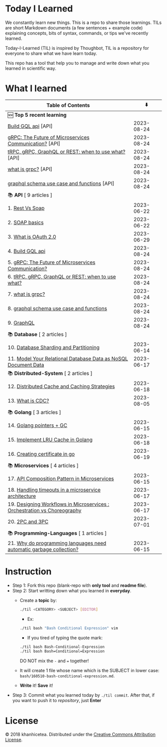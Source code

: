 # Today I Learned

We constantly learn new things. This is a repo to share those learnings.
TILs are short Markdown documents (a few sentences + example code) explaining
concepts, bits of syntax, commands, or tips we've recently learned.

Today-I-Learned (TIL) is inspired by Thoughbot, TIL is a repository for everyone to share what we have learn today.

This repo has a tool that help you to manage and write down what you learned in scientific way.

# What I learned

| Table of Contents | ⬇️ |
| -------- | -------- |
| 🆕 **Top 5 recent learning** | |
| [Build GQL api](API/Build-GQL-api.md) [API] | 2023-08-24 |
| [gRPC: The Future of Microservices Communication?](API/gRPC:-The-Future-of-Microservices-Communication?.md) [API] | 2023-08-24 |
| [tRPC, gRPC, GraphQL or REST: when to use what?](API/-tRPC,-gRPC,-GraphQL-or-REST:-when-to-use-what?.md) [API] | 2023-08-24 |
| [what is grpc?](API/what-is-grpc?.md) [API] | 2023-08-24 |
| [graphql schema use case and functions](API/graphql-schema-use-case-and-functions.md) [API] | 2023-08-24 |
| 📚 **API** [ 9 articles ] | |
| 1. [Rest Vs Soap](API/rest-vs-soap.md) | 2023-06-22 |
| 2. [SOAP basics](API/SOAP-basics.md) | 2023-06-22 |
| 3. [What is OAuth 2.0](API/What-is-OAuth-2.0.md) | 2023-06-29 |
| 4. [Build GQL api](API/Build-GQL-api.md) | 2023-08-24 |
| 5. [gRPC: The Future of Microservices Communication?](API/gRPC:-The-Future-of-Microservices-Communication?.md) | 2023-08-24 |
| 6. [tRPC, gRPC, GraphQL or REST: when to use what?](API/-tRPC,-gRPC,-GraphQL-or-REST:-when-to-use-what?.md) | 2023-08-24 |
| 7. [what is grpc?](API/what-is-grpc?.md) | 2023-08-24 |
| 8. [graphql schema use case and functions](API/graphql-schema-use-case-and-functions.md) | 2023-08-24 |
| 9. [GraphQL](API/GraphQL.md) | 2023-08-24 |
| 📚 **Database** [ 2 articles ] | |
| 10. [Database Sharding and Partitioning](Database/Database-Sharding-and-Partitioning.md) | 2023-06-14 |
| 11. [Model Your Relational Database Data as NoSQL Document Data](Database/Model-Your-Relational-Database-Data-as-NoSQL-Document-Data.md) | 2023-06-17 |
| 📚 **Distributed-System** [ 2 articles ] | |
| 12. [Distributed Cache and Caching Strategies](Distributed-System/Distributed-Cache-and-Caching-Strategies.md) | 2023-06-18 |
| 13. [What is CDC?](Distributed-System/What-is-CDC?.md) | 2023-08-05 |
| 📚 **Golang** [ 3 articles ] | |
| 14. [Golang pointers + GC](Golang/Golang-pointers-+-GC.md) | 2023-06-15 |
| 15. [Implement LRU Cache in Golang](Golang/Implement-LRU-Cache-in-Golang.md) | 2023-06-18 |
| 16. [Creating certificate in go](Golang/Creating-certificate-in-go.md) | 2023-06-19 |
| 📚 **Microservices** [ 4 articles ] | |
| 17. [API Composition Pattern in Microservices](Microservices/API-Composition-Pattern-in-Microservices.md) | 2023-06-15 |
| 18. [Handling timeouts in a microservice architecture](Microservices/Handling-timeouts-in-a-microservice-architecture.md) | 2023-06-17 |
| 19. [Designing Workflows in Microservices : Orchestration vs Choreography](Microservices/Designing-Workflows-in-Microservices-:-Orchestration-vs-Choreography.md) | 2023-06-17 |
| 20. [2PC and 3PC](Microservices/2PC-and-3PC.md) | 2023-07-01 |
| 📚 **Programming-Languages** [ 1 articles ] | |
| 21. [Why do programming languages need automatic garbage collection?](Programming-Languages/Why-do-programming-languages-need-automatic-garbage-collection?.md) | 2023-06-15 |


# Instruction

- Step 1: Fork this repo (blank-repo with **only tool** and **readme file**).
- Step 2: Start writting down what you learned in **everyday**.
  + Create a **topic** by:

    ```bash
    ./til <CATEGORY> <SUBJECT> [EDITOR]
    ```

    - Ex:

    ```bash
    ./til bash "Bash Conditional Expression" vim
    ```

    - If you tired of typing the quote mark:

    ```bash
    ./til bash Bash-Conditional-Expression
    ./til bash Bash=Conditional=Expression
    ```

    DO NOT mix the `-` and `=` together!
  + It will create 1 file whose name which is the SUBJECT in lower case:  `bash/160510-bash-conditional-expression.md`.
  + **Write** it! **Save** it!
- Step 3: Commit what you learned today by `./til commit`. After that, if you want to push it to _repository_, just **Enter**

# License

© 2018 khanhicetea.
Distributed under the [Creative Commons Attribution License][license].

[license]: http://creativecommons.org/licenses/by/3.0/
